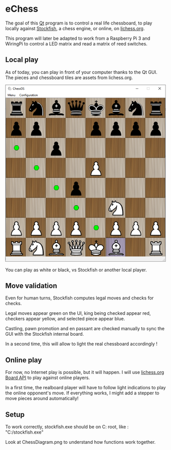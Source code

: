 # eChess

The goal of this [Qt](https://www.qt.io/) program is to control a real life chessboard, to play locally against [Stockfish](https://github.com/official-stockfish/Stockfish), a chess engine, or online, on [lichess.org](https://lichess.org/).

This program will later be adapted to work from a Raspberry Pi 3 and WiringPi to control a LED matrix and read a matrix of reed switches.

## Local play

As of today, you can play in front of your computer thanks to the Qt GUI.
The pieces and chessboard tiles are assets from lichess.org.

![screenshot](/GUI.PNG)

You can play as white or black, vs Stockfish or another local player.

## Move validation

Even for human turns, Stockfish computes legal moves and checks for checks.

Legal moves appear green on the UI, king being checked appear red, checkers appear yellow, and selected piece appear blue.

Castling, pawn promotion and en passant are checked manually to sync the GUI with the Stockfish internal board. 

In a second time, this will allow to light the real chessboard accordingly !

## Online play

For now, no Internet play is possible, but it will happen.
I will use [lichess.org Board API](https://lichess.org/api#tag/Board) to play against online players.

In a first time, the realboard player will have to follow light indications to play the online opponent's move.
If everything works, I might add a stepper to move pieces around automatically!

## Setup

To work correctly, stockfish.exe should be on C: root, like : "C:/stockfish.exe"

Look at ChessDiagram.png to understand how functions work together.
